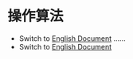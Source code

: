 # 操作算法

- Switch
  to [English Document](https://github.com/BeardedManZhao/algorithmStar/blob/main/KnowledgeDocument/OperationAlgorithm.md)
  ......
- Switch
  to [English Document](https://github.com/BeardedManZhao/algorithmStar/blob/main/KnowledgeDocument/OperationAlgorithm.md)
